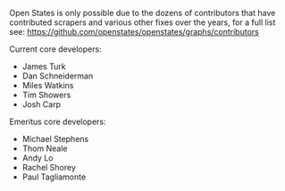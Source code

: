 Open States is only possible due to the dozens of contributors that have contributed scrapers and various other fixes over the years, for a full list see:
https://github.com/openstates/openstates/graphs/contributors

Current core developers:
* James Turk
* Dan Schneiderman
* Miles Watkins
* Tim Showers
* Josh Carp


Emeritus core developers:
* Michael Stephens
* Thom Neale
* Andy Lo
* Rachel Shorey
* Paul Tagliamonte
